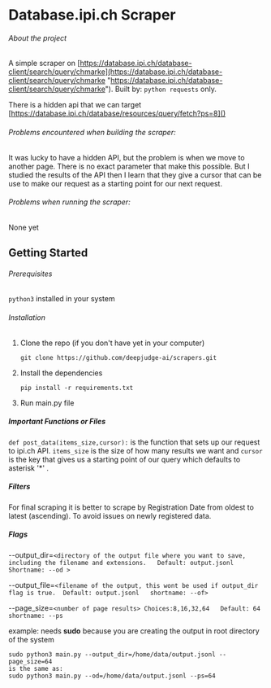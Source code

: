 # Database.ipi.ch Scraper

###### About the project

A simple scraper on [https://database.ipi.ch/database-client/search/query/chmarke](https://database.ipi.ch/database-client/search/query/chmarke "https://database.ipi.ch/database-client/search/query/chmarke"). Built by: `python requests` only.

There is a hidden api that we can target [https://database.ipi.ch/database/resources/query/fetch?ps=8]()

###### Problems encountered when building the scraper:

It was lucky to have a hidden API, but the problem is when we move to another page. There is no exact parameter that make this possible. But I studied the results of the API then I learn that they give a cursor that can be use to make our request as a starting point for our next request.

###### Problems when running the scraper:

None yet

## Getting Started

###### Prerequisites

`python3` installed in your system

###### Installation

1. Clone the repo (if you don't have yet in your computer)
   ```
   git clone https://github.com/deepjudge-ai/scrapers.git
   ```
2. Install the dependencies
   ```
   pip install -r requirements.txt
   ```
3. Run main.py file

##### Important Functions or Files

`def post_data(items_size,cursor):`	is the function that sets up our request to ipi.ch API. `items_size` is the size of how many results we want and `cursor` is the key that gives us a starting point of our query which defaults to asterisk '*' .

##### Filters

For final scraping it is better to scrape by Registration Date from oldest to latest (ascending). To avoid issues on newly registered data.

##### Flags

--output_dir=`<directory of the output file where you want to save, including the filename and extensions.  
Default: output.jsonl 
Shortname: --od	>`

--output_file=`<filename of the output, this wont be used if output_dir flag is true. 
Default: output.jsonl  
shortname: --of>`

--page_size=`<number of page results>
Choices:8,16,32,64   Default: 64  shortname: --ps`

example:
needs **sudo** because you are creating the output in root directory of the system

```
sudo python3 main.py --output_dir=/home/data/output.jsonl --page_size=64 
is the same as:
sudo python3 main.py --od=/home/data/output.jsonl --ps=64

```
